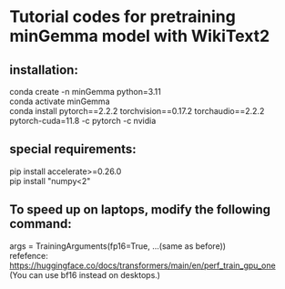 # Tutorial codes for pretraining minGemma model with WikiText2

## installation:
conda create -n minGemma python=3.11  
conda activate minGemma  
conda install pytorch==2.2.2 torchvision==0.17.2 torchaudio==2.2.2 pytorch-cuda=11.8 -c pytorch -c nvidia  

## special requirements:
pip install accelerate>=0.26.0  
pip install "numpy<2"

## To speed up on laptops, modify the following command:
args = TrainingArguments(fp16=True, ...(same as before))  
refefence: https://huggingface.co/docs/transformers/main/en/perf_train_gpu_one  
(You can use bf16 instead on desktops.)
